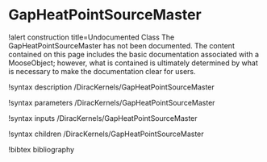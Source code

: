 <!-- MOOSE Documentation Stub: Remove this when content is added. -->

# GapHeatPointSourceMaster

!alert construction title=Undocumented Class
The GapHeatPointSourceMaster has not been documented. The content contained on this page
includes the basic documentation associated with a MooseObject; however, what is contained is
ultimately determined by what is necessary to make the documentation clear for users.

!syntax description /DiracKernels/GapHeatPointSourceMaster

!syntax parameters /DiracKernels/GapHeatPointSourceMaster

!syntax inputs /DiracKernels/GapHeatPointSourceMaster

!syntax children /DiracKernels/GapHeatPointSourceMaster

!bibtex bibliography
